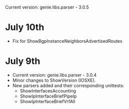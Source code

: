 Current version: genie.libs.parser - 3.0.5

# July 10th

* Fix for ShowBgpInstanceNeighborsAdvertisedRoutes


# July 9th

* Current version: genie.libs.parser - 3.0.4
* Minor changes to ShowVersion (IOSXE).
* New parsers added and their corresponding unittests:
    * ShowInterfacesAccounting
    * ShowIpInterfaceBriefPipeIp
    * ShowIpInterfaceBriefVrfAll
